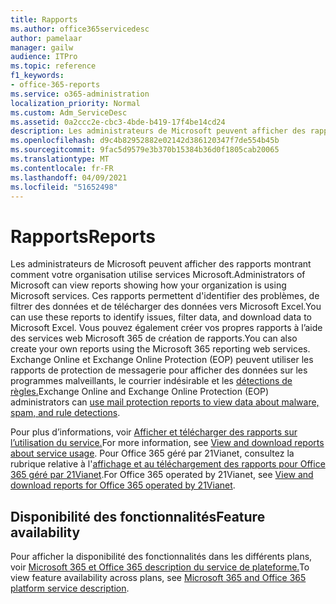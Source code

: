 ```yaml
---
title: Rapports
ms.author: office365servicedesc
author: pamelaar
manager: gailw
audience: ITPro
ms.topic: reference
f1_keywords:
- office-365-reports
ms.service: o365-administration
localization_priority: Normal
ms.custom: Adm_ServiceDesc
ms.assetid: 0a2ccc2e-cbc3-4bde-b419-17f4be14cd24
description: Les administrateurs de Microsoft peuvent afficher des rapports montrant comment votre organisation utilise services Microsoft. Ces rapports permettent d'identifier des problèmes, de filtrer des données et de télécharger des données vers Microsoft Excel. Vous pouvez également créer vos propres rapports à l’aide des services web Microsoft 365 de création de rapports. Exchange Online et Exchange Online Protection (EOP) peuvent utiliser les rapports de protection de messagerie pour afficher les données sur les programmes malveillants, le courrier indésirable et les détections de règles.
ms.openlocfilehash: d9c4b82952882e02142d386120347f7de554b45b
ms.sourcegitcommit: 9fac5d9579e3b370b15384b36d0f1805cab20065
ms.translationtype: MT
ms.contentlocale: fr-FR
ms.lasthandoff: 04/09/2021
ms.locfileid: "51652498"
---
```

# <a name="reports"></a><span data-ttu-id="d9855-106">Rapports</span><span class="sxs-lookup"><span data-stu-id="d9855-106">Reports</span></span>

<span data-ttu-id="d9855-107">Les administrateurs de Microsoft peuvent afficher des rapports montrant comment votre organisation utilise services Microsoft.</span><span class="sxs-lookup"><span data-stu-id="d9855-107">Administrators of Microsoft can view reports showing how your organization is using Microsoft services.</span></span> <span data-ttu-id="d9855-108">Ces rapports permettent d'identifier des problèmes, de filtrer des données et de télécharger des données vers Microsoft Excel.</span><span class="sxs-lookup"><span data-stu-id="d9855-108">You can use these reports to identify issues, filter data, and download data to Microsoft Excel.</span></span> <span data-ttu-id="d9855-109">Vous pouvez également créer vos propres rapports à l’aide des services web Microsoft 365 de création de rapports.</span><span class="sxs-lookup"><span data-stu-id="d9855-109">You can also create your own reports using the Microsoft 365 reporting web services.</span></span> <span data-ttu-id="d9855-110">Exchange Online et Exchange Online Protection (EOP) peuvent utiliser les rapports de protection de messagerie pour afficher des données sur les programmes malveillants, le courrier indésirable et les [détections de règles.](/exchange/monitoring/use-mail-protection-reports)</span><span class="sxs-lookup"><span data-stu-id="d9855-110">Exchange Online and Exchange Online Protection (EOP) administrators can [use mail protection reports to view data about malware, spam, and rule detections](/exchange/monitoring/use-mail-protection-reports).</span></span>
  
<span data-ttu-id="d9855-111">Pour plus d’informations, voir [Afficher et télécharger des rapports sur l’utilisation du service.](/microsoft-365/admin/activity-reports/activity-reports)</span><span class="sxs-lookup"><span data-stu-id="d9855-111">For more information, see [View and download reports about service usage](/microsoft-365/admin/activity-reports/activity-reports).</span></span> <span data-ttu-id="d9855-112">Pour Office 365 géré par 21Vianet, consultez la rubrique relative à l'[affichage et au téléchargement des rapports pour Office 365 géré par 21Vianet](/microsoft-365/admin/activity-reports/activity-reports).</span><span class="sxs-lookup"><span data-stu-id="d9855-112">For Office 365 operated by 21Vianet, see [View and download reports for Office 365 operated by 21Vianet](/microsoft-365/admin/activity-reports/activity-reports).</span></span>
  
## <a name="feature-availability"></a><span data-ttu-id="d9855-113">Disponibilité des fonctionnalités</span><span class="sxs-lookup"><span data-stu-id="d9855-113">Feature availability</span></span>

<span data-ttu-id="d9855-114">Pour afficher la disponibilité des fonctionnalités dans les différents plans, voir [Microsoft 365 et Office 365 description du service de plateforme.](office-365-platform-service-description.md)</span><span class="sxs-lookup"><span data-stu-id="d9855-114">To view feature availability across plans, see [Microsoft 365 and Office 365 platform service description](office-365-platform-service-description.md).</span></span>
